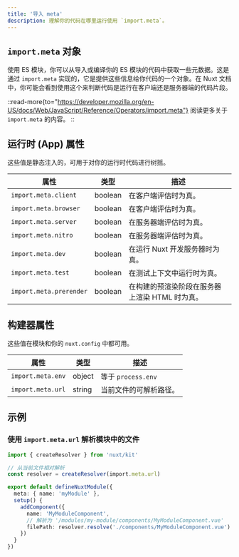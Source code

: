 ```yaml
---
title: '导入 meta'
description: 理解你的代码在哪里运行使用 `import.meta`。
---
```


## `import.meta` 对象

使用 ES 模块，你可以从导入或编译你的 ES 模块的代码中获取一些元数据。这是通过 `import.meta` 实现的，它是提供这些信息给你代码的一个对象。在 Nuxt 文档中，你可能会看到使用这个来判断代码是运行在客户端还是服务器端的代码片段。

::read-more{to="https://developer.mozilla.org/en-US/docs/Web/JavaScript/Reference/Operators/import.meta"}
阅读更多关于 `import.meta` 的内容。
::

## 运行时 (App) 属性

这些值是静态注入的，可用于对你的运行时代码进行树摇。

属性 | 类型 | 描述
--- | --- | ---
`import.meta.client` | boolean | 在客户端评估时为真。
`import.meta.browser` | boolean | 在客户端评估时为真。
`import.meta.server` | boolean | 在服务器端评估时为真。
`import.meta.nitro` | boolean | 在服务器端评估时为真。
`import.meta.dev` | boolean | 在运行 Nuxt 开发服务器时为真。
`import.meta.test` | boolean | 在测试上下文中运行时为真。
`import.meta.prerender` | boolean | 在构建的预渲染阶段在服务器上渲染 HTML 时为真。

## 构建器属性

这些值在模块和你的 `nuxt.config` 中都可用。

属性 | 类型 | 描述
--- | --- | ---
`import.meta.env` | object | 等于 `process.env`
`import.meta.url` | string | 当前文件的可解析路径。

## 示例

### 使用 `import.meta.url` 解析模块中的文件

```ts [modules/my-module/index.ts]
import { createResolver } from 'nuxt/kit'

// 从当前文件相对解析
const resolver = createResolver(import.meta.url)

export default defineNuxtModule({
  meta: { name: 'myModule' },
  setup() {
    addComponent({
      name: 'MyModuleComponent',
      // 解析为 '/modules/my-module/components/MyModuleComponent.vue'
      filePath: resolver.resolve('./components/MyModuleComponent.vue')
    })
  }
})
```